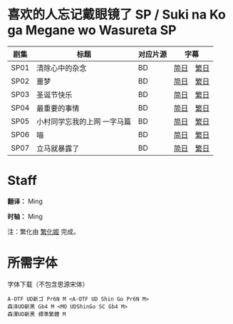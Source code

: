# 喜欢的人忘记戴眼镜了 SP / Suki na Ko ga Megane wo Wasureta SP
| 剧集 | 标题 | 对应片源 | 字幕 |
| ---- | ---- | -------- | ---- |
| SP01 | 清除心中的杂念 | BD | [简日](https://raw.githubusercontent.com/MingYSub/SubsArchive/main/Archive/Suki%20na%20Ko%20ga%20Megane%20wo%20Wasureta/SP/%5BMingY%5D%20Suki%20na%20Ko%20ga%20Megane%20wo%20Wasureta%20%5BSP01%5D.CHS_JPN.ass)　[繁日](https://raw.githubusercontent.com/MingYSub/SubsArchive/main/Archive/Suki%20na%20Ko%20ga%20Megane%20wo%20Wasureta/SP/%5BMingY%5D%20Suki%20na%20Ko%20ga%20Megane%20wo%20Wasureta%20%5BSP01%5D.CHT_JPN.ass) |
| SP02 | 噩梦 | BD | [简日](https://raw.githubusercontent.com/MingYSub/SubsArchive/main/Archive/Suki%20na%20Ko%20ga%20Megane%20wo%20Wasureta/SP/%5BMingY%5D%20Suki%20na%20Ko%20ga%20Megane%20wo%20Wasureta%20%5BSP02%5D.CHS_JPN.ass)　[繁日](https://raw.githubusercontent.com/MingYSub/SubsArchive/main/Archive/Suki%20na%20Ko%20ga%20Megane%20wo%20Wasureta/SP/%5BMingY%5D%20Suki%20na%20Ko%20ga%20Megane%20wo%20Wasureta%20%5BSP02%5D.CHT_JPN.ass) |
| SP03 | 圣诞节快乐 | BD | [简日](https://raw.githubusercontent.com/MingYSub/SubsArchive/main/Archive/Suki%20na%20Ko%20ga%20Megane%20wo%20Wasureta/SP/%5BMingY%5D%20Suki%20na%20Ko%20ga%20Megane%20wo%20Wasureta%20%5BSP03%5D.CHS_JPN.ass)　[繁日](https://raw.githubusercontent.com/MingYSub/SubsArchive/main/Archive/Suki%20na%20Ko%20ga%20Megane%20wo%20Wasureta/SP/%5BMingY%5D%20Suki%20na%20Ko%20ga%20Megane%20wo%20Wasureta%20%5BSP03%5D.CHT_JPN.ass) |
| SP04 | 最重要的事情 | BD | [简日](https://raw.githubusercontent.com/MingYSub/SubsArchive/main/Archive/Suki%20na%20Ko%20ga%20Megane%20wo%20Wasureta/SP/%5BMingY%5D%20Suki%20na%20Ko%20ga%20Megane%20wo%20Wasureta%20%5BSP04%5D.CHS_JPN.ass)　[繁日](https://raw.githubusercontent.com/MingYSub/SubsArchive/main/Archive/Suki%20na%20Ko%20ga%20Megane%20wo%20Wasureta/SP/%5BMingY%5D%20Suki%20na%20Ko%20ga%20Megane%20wo%20Wasureta%20%5BSP04%5D.CHT_JPN.ass) |
| SP05 | 小村同学忘我的上网 一字马篇 | BD | [简日](https://raw.githubusercontent.com/MingYSub/SubsArchive/main/Archive/Suki%20na%20Ko%20ga%20Megane%20wo%20Wasureta/SP/%5BMingY%5D%20Suki%20na%20Ko%20ga%20Megane%20wo%20Wasureta%20%5BSP05%5D.CHS_JPN.ass)　[繁日](https://raw.githubusercontent.com/MingYSub/SubsArchive/main/Archive/Suki%20na%20Ko%20ga%20Megane%20wo%20Wasureta/SP/%5BMingY%5D%20Suki%20na%20Ko%20ga%20Megane%20wo%20Wasureta%20%5BSP05%5D.CHT_JPN.ass) |
| SP06 | 喵 | BD | [简日](https://raw.githubusercontent.com/MingYSub/SubsArchive/main/Archive/Suki%20na%20Ko%20ga%20Megane%20wo%20Wasureta/SP/%5BMingY%5D%20Suki%20na%20Ko%20ga%20Megane%20wo%20Wasureta%20%5BSP06%5D.CHS_JPN.ass)　[繁日](https://raw.githubusercontent.com/MingYSub/SubsArchive/main/Archive/Suki%20na%20Ko%20ga%20Megane%20wo%20Wasureta/SP/%5BMingY%5D%20Suki%20na%20Ko%20ga%20Megane%20wo%20Wasureta%20%5BSP06%5D.CHT_JPN.ass) |
| SP07 | 立马就暴露了 | BD | [简日](https://raw.githubusercontent.com/MingYSub/SubsArchive/main/Archive/Suki%20na%20Ko%20ga%20Megane%20wo%20Wasureta/SP/%5BMingY%5D%20Suki%20na%20Ko%20ga%20Megane%20wo%20Wasureta%20%5BSP07%5D.CHS_JPN.ass)　[繁日](https://raw.githubusercontent.com/MingYSub/SubsArchive/main/Archive/Suki%20na%20Ko%20ga%20Megane%20wo%20Wasureta/SP/%5BMingY%5D%20Suki%20na%20Ko%20ga%20Megane%20wo%20Wasureta%20%5BSP07%5D.CHT_JPN.ass) |

# Staff
**翻译：** Ming

**时轴：** Ming

注：繁化由 [繁化姬](https://zhconvert.org) 完成。

# 所需字体
字体下载（不包含思源宋体）

```
A-OTF UD新ゴ Pr6N M <A-OTF UD Shin Go Pr6N M>
森泽UD新黑 Gb4 M <MO UDShinGo SC Gb4 M>
森澤UD新黑 標準繁體 M
```